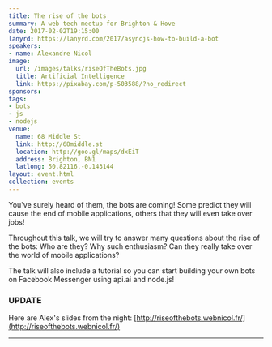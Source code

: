 ```yaml
---
title: The rise of the bots
summary: A web tech meetup for Brighton & Hove
date: 2017-02-02T19:15:00
lanyrd: https://lanyrd.com/2017/asyncjs-how-to-build-a-bot
speakers:
- name: Alexandre Nicol
image:
  url: /images/talks/riseOfTheBots.jpg
  title: Artificial Intelligence
  link: https://pixabay.com/p-503588/?no_redirect
sponsors:
tags:
- bots
- js
- nodejs
venue:
  name: 68 Middle St
  link: http://68middle.st
  location: http://goo.gl/maps/dxEiT
  address: Brighton, BN1
  latlong: 50.82116,-0.143144
layout: event.html
collection: events
---
```


You've surely heard of them, the bots are coming! Some predict they will cause the end of mobile applications, others that they will even take over jobs!

Throughout this talk, we will try to answer many questions about the rise of the bots: Who are they? Why such enthusiasm? Can they really take over the world of mobile applications?

The talk will also include a tutorial so you can start building your own bots on Facebook Messenger using api.ai and node.js! 


### UPDATE

Here are Alex's slides from the night: [http://riseofthebots.webnicol.fr/](http://riseofthebots.webnicol.fr/)

---

